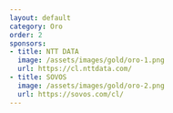 ```yaml
---
layout: default
category: Oro
order: 2
sponsors:
- title: NTT DATA
  image: /assets/images/gold/oro-1.png
  url: https://cl.nttdata.com/
- title: SOVOS
  image: /assets/images/gold/oro-2.png
  url: https://sovos.com/cl/
---
```

